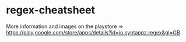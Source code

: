 # regex-cheatsheet

More information and images on the playstore => https://play.google.com/store/apps/details?id=io.syntappz.regex&gl=GB
